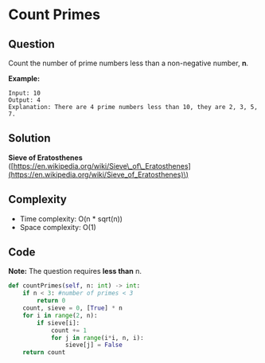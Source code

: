 # Count Primes

## Question

Count the number of prime numbers less than a non-negative number, **n**.

**Example:**

```text
Input: 10
Output: 4
Explanation: There are 4 prime numbers less than 10, they are 2, 3, 5, 7.
```

## Solution

**Sieve of Eratosthenes** \([https://en.wikipedia.org/wiki/Sieve\_of\_Eratosthenes](https://en.wikipedia.org/wiki/Sieve_of_Eratosthenes)\)

## Complexity 

* Time complexity: O\(n \* sqrt\(n\)\)
* Space complexity: O\(1\)

## Code

**Note:** The question requires **less than** n.

```python
def countPrimes(self, n: int) -> int:
    if n < 3: #number of primes < 3
        return 0
    count, sieve = 0, [True] * n
    for i in range(2, n):
        if sieve[i]:
            count += 1
            for j in range(i*i, n, i):
                sieve[j] = False
    return count
```

